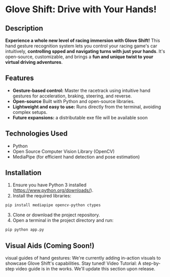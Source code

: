 # Glove Shift: Drive with Your Hands!

## Description

**Experience a whole new level of racing immersion with Glove Shift!** This hand gesture recognition system lets you control your racing game's car intuitively, **controlling spped and navigating turns with just your hands**. It's open-source, customizable, and brings a **fun and unique twist to your virtual driving adventures**.

## Features

* **Gesture-based control:** Master the racetrack using intuitive hand gestures for acceleration, braking, steering, and reverse.
* **Open-source** Built with Python and open-source libraries.
* **Lightweight and easy to use:** Runs directly from the terminal, avoiding complex setups.
* **Future expansions:** a distributable exe file will be available soon

## Technologies Used

* Python
* Open Source Computer Vision Library (OpenCV) 
* MediaPipe (for efficient hand detection and pose estimation)

## Installation

1. Ensure you have Python 3 installed (https://www.python.org/downloads/).
2. Install the required libraries:

```bash
pip install mediapipe opencv-python ctypes
```
3. Clone or download the project repository.
4. Open a terminal in the project directory and run:
```bash
pip python app.py
```
## Visual Aids (Coming Soon!)

visual guides of hand gestures: We're currently adding in-action visuals to showcase Glove Shift's capabilities. Stay tuned!
Video Tutorial: A step-by-step video guide is in the works. We'll update this section upon release.
